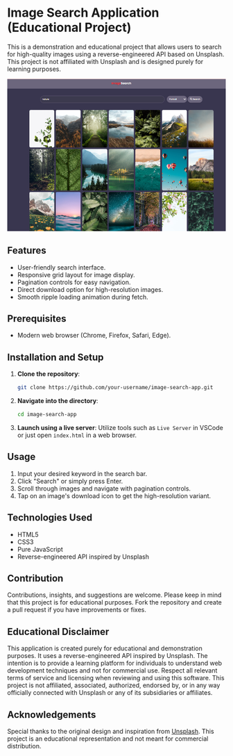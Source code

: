 # Image Search Application (Educational Project)

This is a demonstration and educational project that allows users to search for high-quality images using a reverse-engineered API based on Unsplash. This project is not affiliated with Unsplash and is designed purely for learning purposes.

![Image Search App Screenshot](screenshot.png)


## Features

- User-friendly search interface.
- Responsive grid layout for image display.
- Pagination controls for easy navigation.
- Direct download option for high-resolution images.
- Smooth ripple loading animation during fetch.

## Prerequisites

- Modern web browser (Chrome, Firefox, Safari, Edge).

## Installation and Setup

1. **Clone the repository**:
   ```bash
   git clone https://github.com/your-username/image-search-app.git
   ```

2. **Navigate into the directory**:
   ```bash
   cd image-search-app
   ```

3. **Launch using a live server**:
   Utilize tools such as `Live Server` in VSCode or just open `index.html` in a web browser.

## Usage

1. Input your desired keyword in the search bar.
2. Click "Search" or simply press Enter.
3. Scroll through images and navigate with pagination controls.
4. Tap on an image's download icon to get the high-resolution variant.

## Technologies Used

- HTML5
- CSS3
- Pure JavaScript
- Reverse-engineered API inspired by Unsplash

## Contribution

Contributions, insights, and suggestions are welcome. Please keep in mind that this project is for educational purposes. Fork the repository and create a pull request if you have improvements or fixes.

## Educational Disclaimer

This application is created purely for educational and demonstration purposes. It uses a reverse-engineered API inspired by Unsplash. The intention is to provide a learning platform for individuals to understand web development techniques and not for commercial use. Respect all relevant terms of service and licensing when reviewing and using this software. This project is not affiliated, associated, authorized, endorsed by, or in any way officially connected with Unsplash or any of its subsidiaries or affiliates.

## Acknowledgements

Special thanks to the original design and inspiration from [Unsplash](https://unsplash.com). This project is an educational representation and not meant for commercial distribution.


